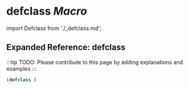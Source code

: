 # **defclass** *Macro*

import Defclass from './_defclass.md';

<Defclass />

## Expanded Reference: defclass

:::tip
TODO: Please contribute to this page by adding explanations and examples
:::

```lisp
(defclass )
```
